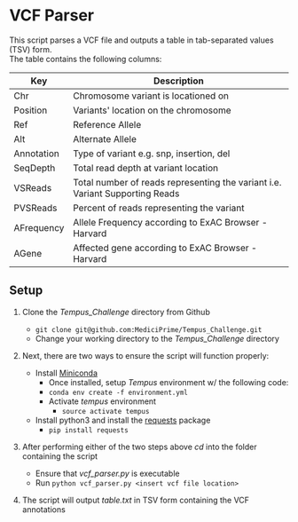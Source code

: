 # VCF Parser

This script parses a VCF file and outputs a table in tab-separated values (TSV) form.  
The table contains the following columns:  

|Key | Description|
|----|------------|
|Chr | Chromosome variant is locationed on|
|Position | Variants' location on the chromosome|
|Ref | Reference Allele|
|Alt | Alternate Allele|
|Annotation | Type of variant e.g. snp, insertion, del|
|SeqDepth | Total read depth at variant location|
|VSReads | Total number of reads representing the variant i.e. Variant Supporting Reads|
|PVSReads | Percent of reads representing the variant|
|AFrequency | Allele Frequency according to ExAC Browser - Harvard|
|AGene | Affected gene according to ExAC Browser - Harvard|

## Setup

1. Clone the *Tempus_Challenge* directory from Github
   - `git clone git@github.com:MediciPrime/Tempus_Challenge.git`
   - Change your working directory to the *Tempus_Challenge* directory

2. Next, there are two ways to ensure the script will function properly:
   - Install [Miniconda](http://conda.pydata.org/miniconda.html)
       - Once installed, setup *Tempus* environment w/ the following code:
       - `conda env create -f environment.yml`
       - Activate *tempus* environment
         - `source activate tempus`
   - Install python3 and install the [requests](http://docs.python-requests.org/en/master/user/install/) package
       - `pip install requests`
   
3. After performing either of the two steps above *cd* into the folder containing the script 
   - Ensure that *vcf_parser.py* is executable
   - Run `python vcf_parser.py <insert vcf file location>`
   
4. The script will output *table.txt* in TSV form containing the VCF annotations

